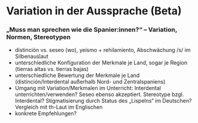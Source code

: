 # Variation in der Aussprache (Beta)

### „Muss man sprechen wie die Spanier:innen?“ – Variation, Normen, Stereotypen
- distinción vs. seseo (wo), yeísmo + rehilamiento, Abschwächung /s/ im Silbenauslaut
- unterschiedliche Konfiguration der Merkmale je Land, sogar je Region (tierras altas vs. tierras bajas)
- unterschiedliche Bewertung der Merkmale je Land (distinción/Interdental außerhalb Nord- und Zentralspaniens)
- Umgang mit Variation/Merkmalen im Unterricht: Interdental unterrichten/verwenden? Seseo ebenso akzeptiert. Stereotype bzgl. Interdental? Stigmatisierung durch Status des „Lispelns“ im Deutschen? Vergleich mit th-Laut im Englischen
- konkrete Empfehlungen?